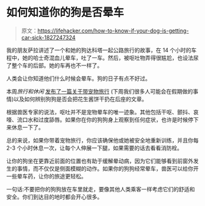 # 如何知道你的狗是否晕车

> 原文：<https://lifehacker.com/how-to-know-if-your-dog-is-getting-car-sick-1827247324>

我的朋友萨拉讲述了一个和她的狗达科塔一起公路旅行的故事，在 14 个小时的车程中，她的哈士奇混血儿晕车，吐了一车。然后，被呕吐物弄得很尴尬，也设法尿了整个车的后部。她的车再也不一样了。



人类会让你知道他们什么时候会晕车。狗的日子有点不好过。

本周*旅行和休闲* [发布了一篇关于带宠物旅行](https://www.travelandleisure.com/animals/what-to-do-if-your-dog-gets-car-sick?utm_campaign=travelleisure&utm_content=5b31c4ec19694a00076e8e57&utm_medium=social&utm_source=twitter.com&xid=TrueAnthem_Twitter) (下周我们很多人可能会在假期做的事情)以及如何辨别狗狗是否会把花生酱饼干扔在后座的文章。

根据兽医专家的说法，呕吐并不是宠物晕车的唯一迹象。其他包括干呕、颤抖、哀嚎、流口水和过度舔唇。如果你在你的狗狗身上观察到任何症状，也许是时候停下来休息一下了。

总的来说，如果你带着宠物旅行，你应该确保他或她被安全地重新训练，并且你每 2-3 个小时休息一次，让每个人伸展一下腿，如果需要的话去看看消防栓。

让你的狗坐在更靠近前面的位置也有助于缓解晕动病，因为它们能够看到前窗外发生的事情，而不仅仅是侧面模糊的动作。如果你的狗狗经常晕车，兽医可以给你开一些晕车药，让你的旅途更轻松。

一句话:不要把你的狗狗放在车里就走，要像其他人类乘客一样考虑它们的舒适和安全。你们到达目的地时都会开心很多。